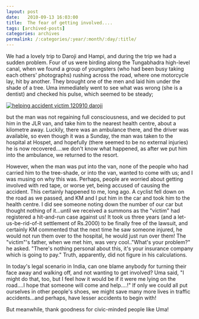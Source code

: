 ```yaml
---
layout: post
date:	2010-09-13 16:03:00
title:  The fear of getting involved....
tags: [archived-posts]
categories: archives
permalink: /:categories/:year/:month/:day/:title/
---
```

We had a lovely trip to Daroji and Hampi, and during the trip we had a sudden problem. Four of us were birding along the Tungabhadra high-level canal, when we found a group of youngsters (who had been busy taking each others' photographs) rushing across the road, where one motorcycle lay, hit by another. They brought one of the men and laid him under the shade of a tree. Uma immediately went to see what was wrong (she is a dentist) and checked his pulse, which seemed to be steady;



<a href="http://s835.photobucket.com/albums/zz275/dffrntpx/?action=view&current=IMG_2515.jpg" target="_blank"><img src="http://i835.photobucket.com/albums/zz275/dffrntpx/IMG_2515.jpg" border="0" alt="helping accident victim 120910 daroji"></a>



 but the man was not regaining full consciousness, and we decided to put him in the JLR van, and take him to the nearest health centre, about a kilometre away. Luckily, there was an ambulance there, and the driver was available, so even though it was a Sunday, the man was taken to the hospital at Hospet, and hopefully (there seemed to be no external injuries) he is now recovered....we don't know what happened, as after we put him into the ambulance, we returned to the resort.

However, when the man was put into the van, none of the people who had carried him to the tree-shade, or into the van, wanted to come with us; and I was musing on why this was. Perhaps, people are worried about getting involved with red tape, or worse yet, being accused of causing the accident. This certainly happened to me, long ago. A cyclist fell down on the road as we passed, and KM and I put him in the car and took him to the health centre. I did see someone noting down the number of our car but thought nothing of it...until we received a summons as the "victim" had registered a hit-and-run case against us! It took us three years (and a let-us-be-rid-of-it settlement of Rs.2000) to be finally free of the lawsuit, and certainly KM commented that the next time he saw someone injured, he would not run them over to the hospital, he would just run over them! The "victim"'s father, when we met him, was very cool.."What's your problem?" he asked. "There's nothing personal about this, it's your insurance company which is going to pay."  Truth, apparently, did not figure in his calculations.

In today's legal scenario in India, can one blame anybody for turning their face away and walking off, and not wanting to get involved? Uma said, "I might do that, too, but I feel how it would be if it were me lying on the road....I hope that someone will come and help....!" If only we could all put ourselves in other people's shoes, we might save many more lives in traffic accidents...and perhaps, have lesser accidents to begin with!

But meanwhile, thank goodness for civic-minded people like Uma!
